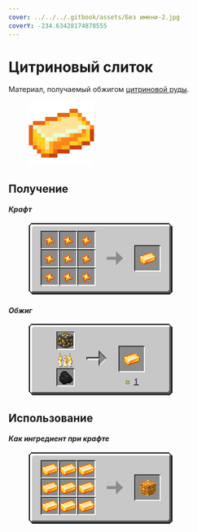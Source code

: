 ```yaml
---
cover: ../../../.gitbook/assets/Без имени-2.jpg
coverY: -234.63428174878555
---
```


# Цитриновый слиток

Материал, получаемый обжигом [цитриновой руды](../../rudy/citrinovaya-ruda.md).

<figure><img src="../../../.gitbook/assets/yellow_ore_ingot (1).png" alt=""><figcaption></figcaption></figure>

## Получение

#### _Крафт_



<figure><img src="../../../.gitbook/assets/yellow_ore_ingot_result-x1.png" alt=""><figcaption></figcaption></figure>

#### _Обжиг_

<figure><img src="../../../.gitbook/assets/yellow_ore_ingot_result.gif" alt=""><figcaption></figcaption></figure>

## Использование

#### _Как ингредиент при крафте_

<figure><img src="../../../.gitbook/assets/yellow_ore_block_result-x1.png" alt=""><figcaption></figcaption></figure>

